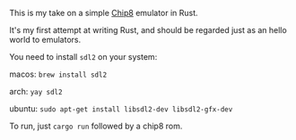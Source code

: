 This is my take on a simple [Chip8](https://en.wikipedia.org/wiki/CHIP-8) emulator in Rust.

It's my first attempt at writing Rust, and should be regarded just as an hello world to emulators.

You need to install `sdl2` on your system:

macos: `brew install sdl2`

arch: `yay sdl2`

ubuntu: `sudo apt-get install libsdl2-dev libsdl2-gfx-dev`

To run, just `cargo run` followed by a chip8 rom.
